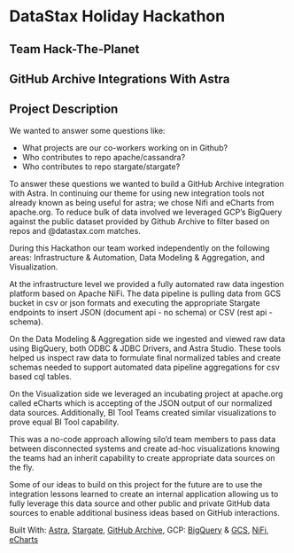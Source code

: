 # DataStax Holiday Hackathon
 
## Team Hack-The-Planet

## GitHub Archive Integrations With Astra

## Project Description  

We wanted to answer some questions like: 

*	What projects are our co-workers working on in Github?
*	Who contributes to repo apache/cassandra?
*	Who contributes to repo stargate/stargate?

To answer these questions we wanted to build a GitHub Archive integration with Astra.  In continuing our theme for using new integration tools not already known as being useful for astra; we chose Nifi and eCharts from apache.org.   To reduce bulk of data involved we leveraged GCP’s BigQuery against the public dataset provided by Github Archive to filter based on repos and @datastax.com matches.   

During this Hackathon our team worked independently on the following areas:  Infrastructure & Automation, Data Modeling & Aggregation, and Visualization.   

At the infrastructure level we provided a fully automated raw data ingestion platform based on Apache NiFi. The data pipeline is pulling data from GCS bucket in csv or json formats and executing the appropriate Stargate endpoints to insert JSON (document api - no schema) or CSV (rest api - schema).   

On the Data Modeling & Aggregation side we ingested and viewed raw data using BigQuery, both ODBC & JDBC Drivers, and Astra Studio.  These tools helped us inspect raw data to formulate final normalized tables and create schemas needed to support automated data pipeline aggregations for csv based cql tables.  

On the Visualization side we leveraged an incubating project at apache.org called eCharts which is accepting of the JSON output of our normalized data sources.    Additionally, BI Tool Teams created similar visualizations to prove equal BI Tool capability.

This was a no-code approach allowing silo’d team members to pass data between disconnected systems and create ad-hoc visualizations knowing the teams had an inherit capability to create appropriate data sources on the fly.  

Some of our ideas to build on this project for the future are to use the integration lessons learned to create an internal application allowing us to fully leverage this data source and other public and private GitHub data sources to enable additional business ideas based on GitHub interactions.


Built With:  [Astra](https://astra.datastax.com/), [Stargate](https://stargate.io/), [GitHub Archive](https://www.gharchive.org/), GCP: [BigQuery](https://cloud.google.com/bigquery) & [GCS](https://cloud.google.com/storage), [NiFi](http://nifi.apache.org/), [eCharts](http://echarts.apache.org/)
